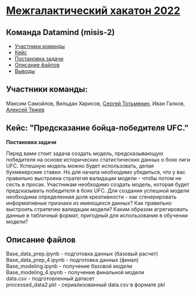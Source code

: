 # [Межгалактический хакатон 2022](https://new.skillfactory.ru/hackaton)
## Команда Datamind (misis-2)

<!-- vim-markdown-toc Redcarpet -->

* [Участники команды](#участники-команды)
* [Кейс](#кейс)
* [Постановка задачи](#постановка-задачи)
* [Описание файлов](#описание-файлов)
* [Выводы](#выводы)

<!-- vim-markdown-toc Redcarpet -->

## Участники команды:
Максим Самойлов, Вильдан Харисов, [Сергей Тотьмянин](https://github.com/ZergSS), Иван Галков, [Алексей Тяжев](https://github.com/rengoft)

## Кейс: "Предсказание бойца-победителя UFC."

__Постановка задачи__

Перед вами стоит задача создать модель, предсказывающую победителя на основе исторических статистических данных о боях лиги UFC. Успешную модель можно будет использовать, делая букмекерские ставки. Но для начала необходимо убедиться, что у вас правильно выстроена стратегия валидации модели - чтобы потом не сесть в просак.
Участникам необходимо создать модель, которая будет предсказывать победителя в боях UFC. Для создания успешной модели необходима определенная доля креативности - как сгенерировать информативные признаки из имеющихся данных? Как правильно выстроить стратегию валидации модели? Каким образом агрегировать данные в табличный формат, пригодный для использования в обучении модели?


## Описание файлов
Base_data_prep.ipynb - подготовка данных (базовый расчет)<br>
Base_data_prep_4.ipynb - подготовка данных (финал)<br>
Base_modeling.ipynb - получение базовой модели<br>
Base_modeling_4.ipynb - получение финальной модели<br>
data.csv - подготовленный датасет<br>
processed_data2.pkl - сериализованный data.csv в формате pkl
